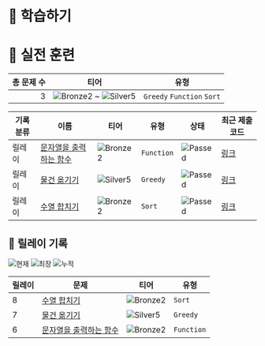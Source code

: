 # 📖 학습하기

# 🥇 실전 훈련
|총 문제 수|티어|유형|
|---:|---|---|
|3|![Bronze2][b2] ~ ![Silver5][s5]|`Greedy` `Function` `Sort`|

|기록분류|이름|티어|유형|상태|최근 제출 코드|
|---|---|---|---|---|---|
|릴레이|[문자열을 출력하는 함수](https://www.codetree.ai/training-field/search/problems/function-that-outputs-string)|![Bronze2][b2]|`Function`|![Passed][passed]|[링크](https://github.com/jiwonss/codetree-TILs/blob/main/231221/%EB%AC%B8%EC%9E%90%EC%97%B4%EC%9D%84%20%EC%B6%9C%EB%A0%A5%ED%95%98%EB%8A%94%20%ED%95%A8%EC%88%98/function-that-outputs-string.py)|
|릴레이|[물건 옮기기](https://www.codetree.ai/training-field/search/problems/moving0-things)|![Silver5][s5]|`Greedy`|![Passed][passed]|[링크](https://github.com/jiwonss/codetree-TILs/blob/main/231221/%EB%AC%BC%EA%B1%B4%20%EC%98%AE%EA%B8%B0%EA%B8%B0/moving0-things.py)|
|릴레이|[수열 합치기](https://www.codetree.ai/training-field/search/problems/concatenation-of-sequences)|![Bronze2][b2]|`Sort`|![Passed][passed]|[링크](https://github.com/jiwonss/codetree-TILs/blob/main/231221/%EC%88%98%EC%97%B4%20%ED%95%A9%EC%B9%98%EA%B8%B0/concatenation-of-sequences.py)|


## 🏃 릴레이 기록
![현재](https://img.shields.io/badge/현재_릴레이-8-%235cb85c.svg?for-the-badge)
![최장](https://img.shields.io/badge/최장_릴레이-8-%23E34F26.svg?for-the-badge)
![누적](https://img.shields.io/badge/누적_릴레이-10-%2300599C.svg?for-the-badge)

|릴레이|문제|티어|유형|
|---|---|---|---|
|8|[수열 합치기](https://www.codetree.ai/training-field/search/problems/concatenation-of-sequences)|![Bronze2][b2]|`Sort`|
|7|[물건 옮기기](https://www.codetree.ai/training-field/search/problems/moving0-things)|![Silver5][s5]|`Greedy`|
|6|[문자열을 출력하는 함수](https://www.codetree.ai/training-field/search/problems/function-that-outputs-string)|![Bronze2][b2]|`Function`|










[b5]: https://img.shields.io/badge/Bronze_5-%235D3E31.svg
[b4]: https://img.shields.io/badge/Bronze_4-%235D3E31.svg
[b3]: https://img.shields.io/badge/Bronze_3-%235D3E31.svg
[b2]: https://img.shields.io/badge/Bronze_2-%235D3E31.svg
[b1]: https://img.shields.io/badge/Bronze_1-%235D3E31.svg
[s5]: https://img.shields.io/badge/Silver_5-%23394960.svg
[s4]: https://img.shields.io/badge/Silver_4-%23394960.svg
[s3]: https://img.shields.io/badge/Silver_3-%23394960.svg
[s2]: https://img.shields.io/badge/Silver_2-%23394960.svg
[s1]: https://img.shields.io/badge/Silver_1-%23394960.svg
[g5]: https://img.shields.io/badge/Gold_5-%23FFC433.svg
[g4]: https://img.shields.io/badge/Gold_4-%23FFC433.svg
[g3]: https://img.shields.io/badge/Gold_3-%23FFC433.svg
[g2]: https://img.shields.io/badge/Gold_2-%23FFC433.svg
[g1]: https://img.shields.io/badge/Gold_1-%23FFC433.svg
[p5]: https://img.shields.io/badge/Platinum_5-%2376DDD8.svg
[p4]: https://img.shields.io/badge/Platinum_4-%2376DDD8.svg
[p3]: https://img.shields.io/badge/Platinum_3-%2376DDD8.svg
[p2]: https://img.shields.io/badge/Platinum_2-%2376DDD8.svg
[p1]: https://img.shields.io/badge/Platinum_1-%2376DDD8.svg
[passed]: https://img.shields.io/badge/Passed-%23009D27.svg
[failed]: https://img.shields.io/badge/Failed-%23D24D57.svg
[easy]: https://img.shields.io/badge/쉬움-%235cb85c.svg?for-the-badge
[medium]: https://img.shields.io/badge/보통-%23FFC433.svg?for-the-badge
[hard]: https://img.shields.io/badge/어려움-%23D24D57.svg?for-the-badge